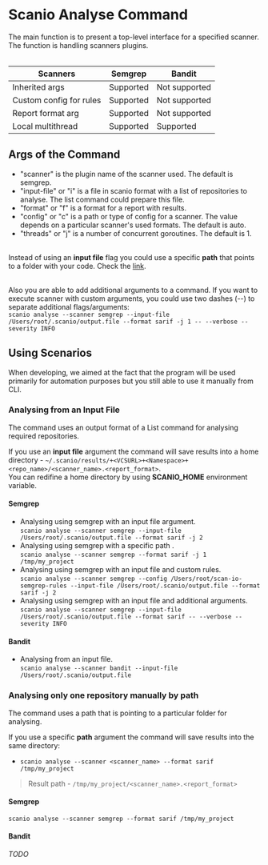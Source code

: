 # Scanio Analyse Command
The main function is to present a top-level interface for a specified scanner. The function is handling scanners plugins. <br><br>

|Scanners|Semgrep|Bandit|
|----|-----|---|
|Inherited args|Supported|Not supported|
|Custom config for rules|Supported|Not supported|
|Report format arg|Supported|Not supported|
|Local multithread|Supported|Supported|

## Args of the Command
- "scanner" is the plugin name of the scanner used. The default is semgrep.
- "input-file" or "i" is a file in scanio format with a list of repositories to analyse. The list command could prepare this file.
- "format" or "f" is a format for a report with results. 
- "config" or "c" is a path or type of config for a scanner. The value depends on a particular scanner's used formats. The default is auto. 
- "threads" or "j" is a number of concurrent goroutines. The default is 1.<br><br>

Instead of using an **input file** flag you could use a specific **path** that points to a folder with your code. Check the [link](#analysing-only-one-repository-manually-by-path). <br><br>

Also you are able to add additional arguments to a command. If you want to execute scanner with custom arguments, you could use two dashes (--) to separate additional flags/arguments:<br>
```scanio analyse --scanner semgrep --input-file /Users/root/.scanio/output.file --format sarif -j 1 -- --verbose --severity INFO```

## Using Scenarios 
When developing, we aimed at the fact that the program will be used primarily for automation purposes but you still able to use it manually from CLI.

### Analysing from an Input File
The command uses an output format of a List command for analysing required repositories.<br>

If you use an **input file** argument the command will save results into a home directory - ```~/.scanio/results/+<VCSURL>+<Namespace>+<repo_name>/<scanner_name>.<report_format>```.<br>
You can redifine a home directory by using **SCANIO_HOME** environment variable.

#### Semgrep
* Analysing using semgrep with an input file argument.<br>
```scanio analyse --scanner semgrep --input-file /Users/root/.scanio/output.file --format sarif -j 2```
* Analysing using semgrep with a specific path .<br>
```scanio analyse --scanner semgrep --format sarif -j 1 /tmp/my_project```
* Analysing using semgrep with an input file and custom rules.<br>
```scanio analyse --scanner semgrep --config /Users/root/scan-io-semgrep-rules --input-file /Users/root/.scanio/output.file --format sarif -j 2```
* Analysing using semgrep with an input file and additional arguments.<br>
```scanio analyse --scanner semgrep --input-file /Users/root/.scanio/output.file --format sarif -- --verbose --severity INFO```

#### Bandit
* Analysing from an input file.<br>
```scanio analyse --scanner bandit --input-file /Users/root/.scanio/output.file```

### Analysing only one repository manually by path
The command uses a path that is pointing to a particular folder for analysing.<br>

If you use a specific **path** argument the command will save results into the same directory:<br>
* ```scanio analyse --scanner <scanner_name> --format sarif /tmp/my_project```
> Result path - ```/tmp/my_project/<scanner_name>.<report_format>```

#### Semgrep
```scanio analyse --scanner semgrep --format sarif /tmp/my_project```

#### Bandit
*TODO*
